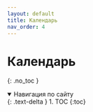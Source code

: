 ```yaml
---
layout: default
title: Календарь
nav_order: 4
---
```

# Календарь
{: .no_toc }

<details open markdown="block">
  <summary>
    Навигация по сайту
  </summary>
  {: .text-delta }
1. TOC
{:toc}
</details>